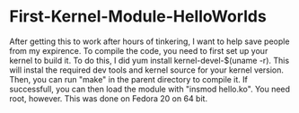 # First-Kernel-Module-HelloWorlds

After getting this to work after hours of tinkering, I want to help save people from my expirence. To compile the code, you need to first set up your kernel to build it. To do this, I did yum install kernel-devel-$(uname -r). This will instal the required dev tools and kernel source for your kernel version. Then, you can run "make" in the parent directory to compile it. If successfull, you can then load the module with "insmod hello.ko". You need root, however. This was done on Fedora 20 on 64 bit.
